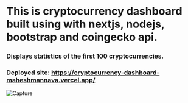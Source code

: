 # This is cryptocurrency dashboard built using with nextjs, nodejs, bootstrap and coingecko api.
### Displays statistics of the first 100 cryptocurrencies.
### Deployed site: https://cryptocurrency-dashboard-maheshmannava.vercel.app/ 







![Capture](https://user-images.githubusercontent.com/71592960/187862952-95ffc840-f59f-46b9-8885-eb99f88a0ddf.PNG)
